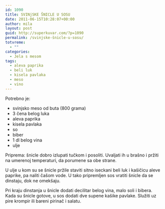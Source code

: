 ```yaml
---
id: 1090
title: SVINjSKE ŠNICLE U SOSU
date: 2011-06-15T10:28:07+00:00
author: mila
layout: post
guid: http://superkuvar.com/?p=1090
permalink: /svinjske-šnicle-u-sosu/
totvreme:
  - ""
categories:
  - Jela s mesom
tags:
  - aleva paprika
  - beli luk
  - kisela pavlaka
  - meso
  - vino
---
```

Potrebno je:

  * svinjsko meso od buta (800 grama)
  * 3 čena belog luka
  * aleva paprika
  * kisela pavlaka
  * so
  * biber
  * 1 dl belog vina
  * ulje

Priprema: šnicle dobro izlupati tučkom i posoliti. Uvaljati ih u brašno i pržiti na umerenoj temperaturi, da porumene sa obe strane.

U ulje u kom su se šnicle pržile staviti sitno iseckani beli luk i kašičicu aleve paprike, pa naliti čašom vode. U tako pripremljen sos vratiti šnicle da se dinstaju, dok ne omekšaju.

Pri kraju dinstanja u šnicle dodati decilitar belog vina, malo soli i bibera. Kada su šnicle gotove, u sos dodati dve supene kašike pavlake. Služiti uz pire krompir ili bareni pirinač i salatu.